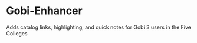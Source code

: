 # Gobi-Enhancer
Adds catalog links, highlighting, and quick notes for Gobi 3 users in the Five Colleges
